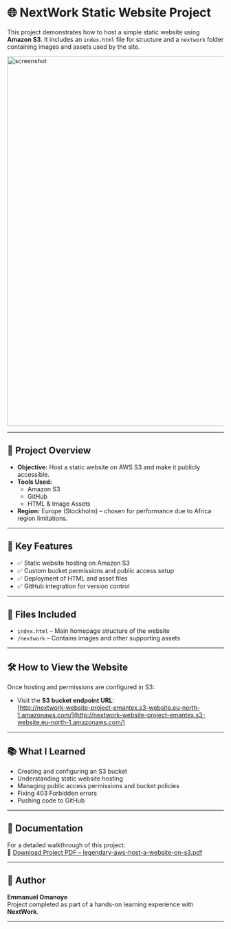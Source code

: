# 🌐 NextWork Static Website Project

This project demonstrates how to host a simple static website using **Amazon S3**. It includes an `index.html` file for structure and a `nextwork` folder containing images and assets used by the site.

<img width="861" alt="screenshot" src="https://github.com/user-attachments/assets/34eae678-ad74-487f-99b6-dcba2e730525" />

---

## 🚀 Project Overview

- **Objective:** Host a static website on AWS S3 and make it publicly accessible.
- **Tools Used:**  
  - Amazon S3  
  - GitHub  
  - HTML & Image Assets  
- **Region:** Europe (Stockholm) – chosen for performance due to Africa region limitations.

---

## 🧩 Key Features

- ✅ Static website hosting on Amazon S3  
- ✅ Custom bucket permissions and public access setup  
- ✅ Deployment of HTML and asset files  
- ✅ GitHub integration for version control

---

## 📝 Files Included

- `index.html` – Main homepage structure of the website  
- `/nextwork` – Contains images and other supporting assets  

---

## 🛠 How to View the Website

Once hosting and permissions are configured in S3:
- Visit the **S3 bucket endpoint URL**:  
  [http://nextwork-website-project-emantex.s3-website.eu-north-1.amazonaws.com/](http://nextwork-website-project-emantex.s3-website.eu-north-1.amazonaws.com/)

---

## 📚 What I Learned

- Creating and configuring an S3 bucket  
- Understanding static website hosting  
- Managing public access permissions and bucket policies  
- Fixing 403 Forbidden errors  
- Pushing code to GitHub  

---
## 📄 Documentation

For a detailed walkthrough of this project:  
📄 [Download Project PDF – legendary-aws-host-a-website-on-s3.pdf](https://github.com/user-attachments/files/20934229/legendary-aws-host-a-website-on-s3.1.pdf)

---
## 👤 Author

**Emmanuel Omanoye**  
Project completed as part of a hands-on learning experience with **NextWork**.

---

